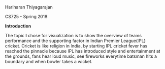 Hariharan Thiyagarajan

CS725 - Spring 2018


**Introduction**

The topic I chose for visualization is to show the overview of teams performance and the supporting factor in Indian Premier League(IPL) cricket. Cricket is like religion in India, by starting
IPL cricket fever has reached the pinnacle because IPL has introduced style and entertainment at the grounds, fans hear loud music, see fireworks everytime batsman hits a boundary and when bowler takes a wicket. 
